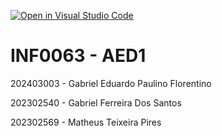 [![Open in Visual Studio Code](https://classroom.github.com/assets/open-in-vscode-2e0aaae1b6195c2367325f4f02e2d04e9abb55f0b24a779b69b11b9e10269abc.svg)](https://classroom.github.com/online_ide?assignment_repo_id=17224757&assignment_repo_type=AssignmentRepo)
# INF0063 - AED1

202403003 - Gabriel Eduardo Paulino Florentino

202302540 - Gabriel Ferreira Dos Santos 

202302569 - Matheus Teixeira Pires


